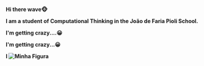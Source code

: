 </p><b>Hi there wave<b>&#x1F435;</p>


<b>I am a student of Computational Thinking in the João de Faria Pioli School.<b>


<p><b>I'm getting crazy....<b>&#128512;</p>

<p><b>I'm getting crazy...&#128512;</p><b>I
<img src="https://img.quizur.com/f/img5ed52e17b5bfe3.88152476.jpg?lastEdited=1591029280" alt="Minha Figura">
  
